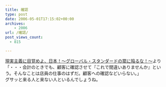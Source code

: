 ```yaml
---
title: 確認
type: post
date: 2006-05-01T17:15:02+00:00
archives:
    - 2006
url: /確認/
post_views_count:
  - 815

---
```

[現実主義に目覚めよ、日本！～グローバル・スタンダードの罠に陥るな！～][1]より  
「・・・会計のときでも、顧客に確認させて『これで間違いありませんか』という。そんなことは店員の仕事のはずだ。顧客への確認などいらない。」  
グサッと来る人と来ない人といるんでしょうね。

 [1]: http://www.nikkeibp.co.jp/sj/column/p/28/02.html